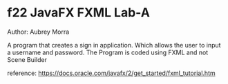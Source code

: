# f22 JavaFX FXML Lab-A
Author: Aubrey Morra

A program that creates a sign in application. Which allows the user to input a username and password.
The Program is coded using FXML and not Scene Builder

reference: https://docs.oracle.com/javafx/2/get_started/fxml_tutorial.htm

